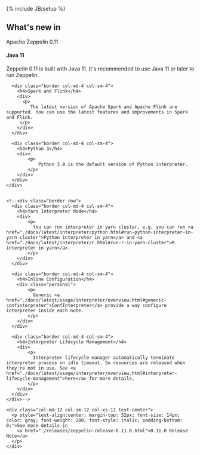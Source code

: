 <!--
Licensed under the Apache License, Version 2.0 (the "License");
you may not use this file except in compliance with the License.
You may obtain a copy of the License at

http://www.apache.org/licenses/LICENSE-2.0

Unless required by applicable law or agreed to in writing, software
distributed under the License is distributed on an "AS IS" BASIS,
WITHOUT WARRANTIES OR CONDITIONS OF ANY KIND, either express or implied.
See the License for the specific language governing permissions and
limitations under the License.
-->
{% include JB/setup %}

<div class="new">
  <div class="container">
    <h2>What's new in</h2>
    <span class="newZeppelin center-block">Apache Zeppelin 0.11</span>
    <div class="border row">
      <div class="border col-md-4 col-sm-4">
        <h4>Java 11</h4>
        <div>
          <p>
            Zeppelin 0.11 is built with Java 11. It's recommended to use Java 11 or later to run Zeppelin.
          </p>
        </div>
      </div>

      <div class="border col-md-4 col-sm-4">
        <h4>Spark and Flink</h4>
        <div>
          <p>
             The latest version of Apache Spark and Apache Flink are supported. You can use the latest features and improvements in Spark and Flink. 
         </p>
        </div>
      </div>

      <div class="border col-md-4 col-sm-4">
        <h4>Python 3</h4>
        <div>
            <p>
                Python 3.9 is the default version of Python interpreter. 
            </p>
        </div>
      </div>
    </div>


    <!--<div class="border row">
      <div class="border col-md-4 col-sm-4">
        <h4>Yarn Interpreter Mode</h4>
        <div>
            <p>
              You can run interpreter in yarn cluster, e.g. you can run <a href="./docs/latest/interpreter/python.html#run-python-interpreter-in-yarn-cluster">Python interpreter in yarn</a> and <a href="./docs/latest/interpreter/r.html#run-r-in-yarn-cluster">R interpreter in yarn</a>.
            </p>
        </div>
      </div>

      <div class="border col-md-4 col-sm-4">
        <h4>Inline Configuration</h4>
        <div class="personal">
            <p>
              Generic <a href="./docs/latest/usage/interpreter/overview.html#generic-confinterpreter">ConfInterpreter</a> provide a way configure interpreter inside each note.
            </p>
        </div>
      </div>

      <div class="border col-md-4 col-sm-4">
        <h4>Interpreter Lifecycle Management</h4>
        <div>
            <p>
              Interpreter lifecycle manager automatically terminate interpreter process on idle timeout. So resources are released when they're not in use. See <a href="./docs/latest/usage/interpreter/overview.html#interpreter-lifecycle-management">here</a> for more details.
            </p>
        </div>
      </div>
    </div>-->

    <div class="col-md-12 col-sm-12 col-xs-12 text-center">
      <p style="text-align:center; margin-top: 32px; font-size: 14px; color: gray; font-weight: 200; font-style: italic; padding-bottom: 0;">See more details in 
        <a href="./releases/zeppelin-release-0.11.0.html">0.11.0 Release Note</a>
      </p>
    </div>

  </div>
</div>
